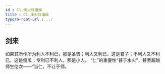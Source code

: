 ```yaml
---
id : C1.烽火戏诸侯
title : C1.烽火戏诸侯
typora-root-url : ../
---
```




## 剑来



如果其所作所为利人不利已，那是圣贤；利人又利已，这是君子；不利人又不利已，这是傻瓜；专利已不利人，那是小人。
“仁”的重要性“甚于水火”，甚至超越师生伦次——“当仁，不让于师。
